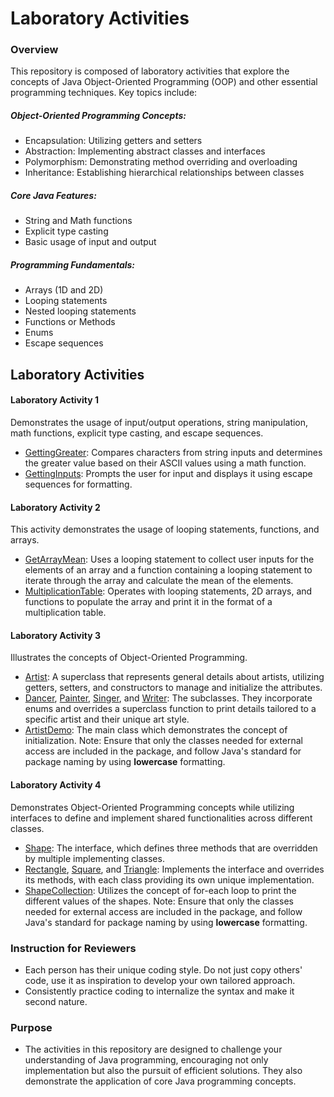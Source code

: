 # Laboratory Activities

### Overview
This repository is composed of laboratory activities that explore the concepts of Java Object-Oriented Programming (OOP) and other essential programming techniques. Key topics include:
##### Object-Oriented Programming Concepts:
- Encapsulation: Utilizing getters and setters
- Abstraction: Implementing abstract classes and interfaces
- Polymorphism: Demonstrating method overriding and overloading
- Inheritance: Establishing hierarchical relationships between classes
##### Core Java Features:
- String and Math functions
- Explicit type casting
- Basic usage of input and output
##### Programming Fundamentals:
- Arrays (1D and 2D)
- Looping statements
- Nested looping statements
- Functions or Methods
- Enums
- Escape sequences

## Laboratory Activities
#### Laboratory Activity 1
Demonstrates the usage of input/output operations, string manipulation, math functions, explicit type casting, and escape sequences.
- [GettingGreater](https://github.com/abigaildesagun/DeSagunAbigailCS2102_OOPactivities/blob/main/Laboratory%20Activities/Laboratory%20Activity%201%20-%20%7B06%7D-%7BSeptember%7D-%7B2024%7D/GettingGreater.java): Compares characters from string inputs and determines the greater value based on their ASCII values using a math function.
- [GettingInputs](https://github.com/abigaildesagun/DeSagunAbigailCS2102_OOPactivities/blob/main/Laboratory%20Activities/Laboratory%20Activity%201%20-%20%7B06%7D-%7BSeptember%7D-%7B2024%7D/GettingInputs.java): Prompts the user for input and displays it using escape sequences for formatting.

#### Laboratory Activity 2
This activity demonstrates the usage of looping statements, functions, and arrays.
- [GetArrayMean](https://github.com/abigaildesagun/DeSagunAbigailCS2102_OOPactivities/blob/main/Laboratory%20Activities/Laboratory%20Activity%202%20-%20%7B10%7D-%7BOctober%7D-%7B2024%7D/GetArrayMean.java): Uses a looping statement to collect user inputs for the elements of an array and a function containing a looping statement to iterate through the array and calculate the mean of the elements.
- [MultiplicationTable](https://github.com/abigaildesagun/DeSagunAbigailCS2102_OOPactivities/blob/main/Laboratory%20Activities/Laboratory%20Activity%202%20-%20%7B10%7D-%7BOctober%7D-%7B2024%7D/MultiplicationTable.java): Operates with looping statements, 2D arrays, and functions to populate the array and print it in the format of a multiplication table.

#### Laboratory Activity 3
Illustrates the concepts of Object-Oriented Programming.
- [Artist](https://github.com/abigaildesagun/DeSagunAbigailCS2102_OOPactivities/blob/main/Laboratory%20Activities/Laboratory%20Activity%203%20-%20%7B22%7D-%7BNovember%7D-%7B2024%7D/Artists/Artist.java): A superclass that represents general details about artists, utilizing getters, setters, and constructors to manage and initialize the attributes.
- [Dancer](https://github.com/abigaildesagun/DeSagunAbigailCS2102_OOPactivities/blob/main/Laboratory%20Activities/Laboratory%20Activity%203%20-%20%7B22%7D-%7BNovember%7D-%7B2024%7D/Artists/Dancer.java), [Painter](https://github.com/abigaildesagun/DeSagunAbigailCS2102_OOPactivities/blob/main/Laboratory%20Activities/Laboratory%20Activity%203%20-%20%7B22%7D-%7BNovember%7D-%7B2024%7D/Artists/Painter.java), [Singer](https://github.com/abigaildesagun/DeSagunAbigailCS2102_OOPactivities/blob/main/Laboratory%20Activities/Laboratory%20Activity%203%20-%20%7B22%7D-%7BNovember%7D-%7B2024%7D/Artists/Singer.java), and [Writer](https://github.com/abigaildesagun/DeSagunAbigailCS2102_OOPactivities/blob/main/Laboratory%20Activities/Laboratory%20Activity%203%20-%20%7B22%7D-%7BNovember%7D-%7B2024%7D/Artists/Writer.java): The subclasses. They incorporate enums and overrides a superclass function to print details tailored to a specific artist and their unique art style.
- [ArtistDemo](https://github.com/abigaildesagun/DeSagunAbigailCS2102_OOPactivities/blob/main/Laboratory%20Activities/Laboratory%20Activity%203%20-%20%7B22%7D-%7BNovember%7D-%7B2024%7D/Artists/ArtistDemo.java): The main class which demonstrates the concept of initialization.
Note: Ensure that only the classes needed for external access are included in the package, and follow Java's standard for package naming by using **lowercase** formatting.

#### Laboratory Activity 4
Demonstrates Object-Oriented Programming concepts while utilizing interfaces to define and implement shared functionalities across different classes.
- [Shape](https://github.com/abigaildesagun/DeSagunAbigailCS2102_OOPactivities/blob/main/Laboratory%20Activities/Laboratory%20Activity%204%20-%20%7B28%7D-%7BNovember%7D-%7B2024%7D/Shapes/Shape.java): The interface, which defines three methods that are overridden by multiple implementing classes.
- [Rectangle](https://github.com/abigaildesagun/DeSagunAbigailCS2102_OOPactivities/blob/main/Laboratory%20Activities/Laboratory%20Activity%204%20-%20%7B28%7D-%7BNovember%7D-%7B2024%7D/Shapes/Rectangle.java), [Square](https://github.com/abigaildesagun/DeSagunAbigailCS2102_OOPactivities/blob/main/Laboratory%20Activities/Laboratory%20Activity%204%20-%20%7B28%7D-%7BNovember%7D-%7B2024%7D/Shapes/Square.java), and [Triangle](https://github.com/abigaildesagun/DeSagunAbigailCS2102_OOPactivities/blob/main/Laboratory%20Activities/Laboratory%20Activity%204%20-%20%7B28%7D-%7BNovember%7D-%7B2024%7D/Shapes/Triangle.java): Implements the interface and overrides its methods, with each class providing its own unique implementation.
- [ShapeCollection](https://github.com/abigaildesagun/DeSagunAbigailCS2102_OOPactivities/blob/main/Laboratory%20Activities/Laboratory%20Activity%204%20-%20%7B28%7D-%7BNovember%7D-%7B2024%7D/Shapes/ShapeCollection.java): Utilizes the concept of for-each loop to print the different values of the shapes.
Note: Ensure that only the classes needed for external access are included in the package, and follow Java's standard for package naming by using **lowercase** formatting.

### Instruction for Reviewers
- Each person has their unique coding style. Do not just copy others' code, use it as inspiration to develop your own tailored approach.
- Consistently practice coding to internalize the syntax and make it second nature.

### Purpose
- The activities in this repository are designed to challenge your understanding of Java programming, encouraging not only implementation but also the pursuit of efficient solutions. They also demonstrate the application of core Java programming concepts.
